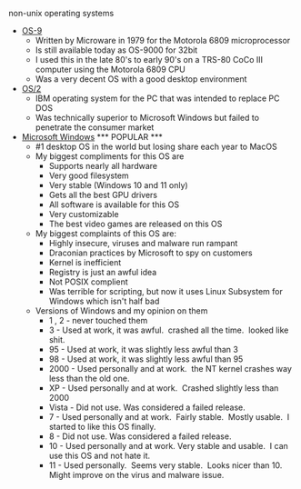non-unix operating systems

- [OS-9](https://en.wikipedia.org/wiki/OS-9)
    - Written by Microware in 1979 for the Motorola 6809 microprocessor
    - Is still available today as OS-9000 for 32bit 
    - I used this in the late 80's to early 90's on a TRS-80 CoCo III computer using the Motorola 6809 CPU
    - Was a very decent OS with a good desktop environment
- [OS/2](https://en.wikipedia.org/wiki/OS/2)
    - IBM operating system for the PC that was intended to replace PC DOS
    - Was technically superior to Microsoft Windows but failed to penetrate the consumer market
- [Microsoft Windows](https://www.microsoft.com/en-us/windows) *** POPULAR ***
    - #1 desktop OS in the world but losing share each year to MacOS
    - My biggest compliments for this OS are
        - Supports nearly all hardware
        - Very good filesystem
        - Very stable (Windows 10 and 11 only)
        - Gets all the best GPU drivers
        - All software is available for this OS
        - Very customizable
        - The best video games are released on this OS
    - My biggest complaints of this OS are:
        - Highly insecure, viruses and malware run rampant
        - Draconian practices by Microsoft to spy on customers
        - Kernel is inefficient
        - Registry is just an awful idea
        - Not POSIX complient
        - Was terrible for scripting, but now it uses Linux Subsystem for Windows which isn't half bad
    - Versions of Windows and my opinion on them
        - 1 , 2 - never touched them
        - 3 - Used at work, it was awful.  crashed all the time.  looked like shit.
        - 95 - Used at work, it was slightly less awful than 3
        - 98 - Used at work, it was slightly less awful than 95
        - 2000 - Used personally and at work.  the NT kernel crashes way less than the old one.
        - XP - Used personally and at work.  Crashed slightly less than 2000
        - Vista - Did not use. Was considered a failed release.
        - 7 - Used personally and at work.  Fairly stable.  Mostly usable.  I started to like this OS finally.
        - 8 - Did not use. Was considered a failed release.
        - 10 - Used personally and at work. Very stable and usable.  I can use this OS and not hate it.
        - 11 - Used personally.  Seems very stable.  Looks nicer than 10.  Might improve on the virus and malware issue.